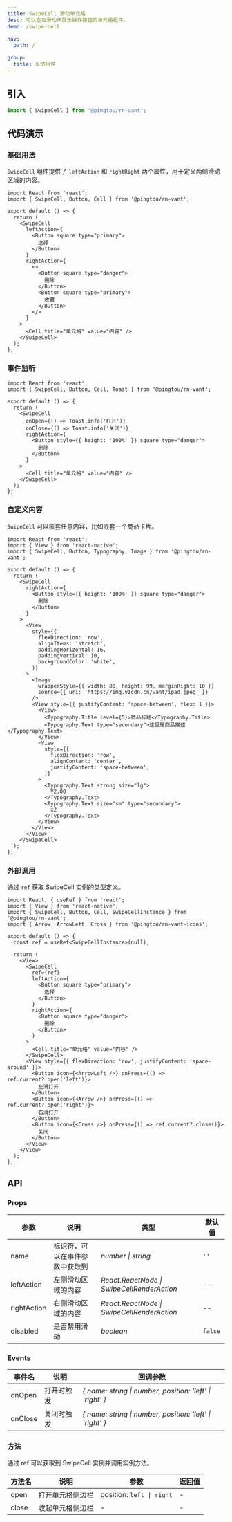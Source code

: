 ```yaml
---
title: SwipeCell 滑动单元格
desc: 可以左右滑动来展示操作按钮的单元格组件。
demo: /swipe-cell

nav:
  path: /

group:
  title: 反馈组件
---
```


## 引入

```js
import { SwipeCell } from '@pingtou/rn-vant';
```

## 代码演示

### 基础用法

`SwipeCell` 组件提供了 `leftAction` 和 `rightRight` 两个属性，用于定义两侧滑动区域的内容。

```tsx
import React from 'react';
import { SwipeCell, Button, Cell } from '@pingtou/rn-vant';

export default () => {
  return (
    <SwipeCell
      leftAction={
        <Button square type="primary">
          选择
        </Button>
      }
      rightAction={
        <>
          <Button square type="danger">
            删除
          </Button>
          <Button square type="primary">
            收藏
          </Button>
        </>
      }
    >
      <Cell title="单元格" value="内容" />
    </SwipeCell>
  );
};
```

### 事件监听

```tsx
import React from 'react';
import { SwipeCell, Button, Cell, Toast } from '@pingtou/rn-vant';

export default () => {
  return (
    <SwipeCell
      onOpen={() => Toast.info('打开')}
      onClose={() => Toast.info('关闭')}
      rightAction={
        <Button style={{ height: '100%' }} square type="danger">
          删除
        </Button>
      }
    >
      <Cell title="单元格" value="内容" />
    </SwipeCell>
  );
};
```

### 自定义内容

`SwipeCell` 可以嵌套任意内容，比如嵌套一个商品卡片。

```tsx
import React from 'react';
import { View } from 'react-native';
import { SwipeCell, Button, Typography, Image } from '@pingtou/rn-vant';

export default () => {
  return (
    <SwipeCell
      rightAction={
        <Button style={{ height: '100%' }} square type="danger">
          删除
        </Button>
      }
    >
      <View
        style={{
          flexDirection: 'row',
          alignItems: 'stretch',
          paddingHorizontal: 16,
          paddingVertical: 10,
          backgroundColor: 'white',
        }}
      >
        <Image
          wrapperStyle={{ width: 88, height: 99, marginRight: 10 }}
          source={{ uri: 'https://img.yzcdn.cn/vant/ipad.jpeg' }}
        />
        <View style={{ justifyContent: 'space-between', flex: 1 }}>
          <View>
            <Typography.Title level={5}>商品标题</Typography.Title>
            <Typography.Text type="secondary">这里是商品描述</Typography.Text>
          </View>
          <View
            style={{
              flexDirection: 'row',
              alignContent: 'center',
              justifyContent: 'space-between',
            }}
          >
            <Typography.Text strong size="lg">
              ¥2.00
            </Typography.Text>
            <Typography.Text size="sm" type="secondary">
              x2
            </Typography.Text>
          </View>
        </View>
      </View>
    </SwipeCell>
  );
};
```

### 外部调用

通过 `ref` 获取 SwipeCell 实例的类型定义。

```tsx
import React, { useRef } from 'react';
import { View } from 'react-native';
import { SwipeCell, Button, Cell, SwipeCellInstance } from '@pingtou/rn-vant';
import { Arrow, ArrowLeft, Cross } from '@pingtou/rn-vant-icons';

export default () => {
  const ref = useRef<SwipeCellInstance>(null);

  return (
    <View>
      <SwipeCell
        ref={ref}
        leftAction={
          <Button square type="primary">
            选择
          </Button>
        }
        rightAction={
          <Button square type="danger">
            删除
          </Button>
        }
      >
        <Cell title="单元格" value="内容" />
      </SwipeCell>
      <View style={{ flexDirection: 'row', justifyContent: 'space-around' }}>
        <Button icon={<ArrowLeft />} onPress={() => ref.current?.open('left')}>
          左滑打开
        </Button>
        <Button icon={<Arrow />} onPress={() => ref.current?.open('right')}>
          右滑打开
        </Button>
        <Button icon={<Cross />} onPress={() => ref.current?.close()}>
          关闭
        </Button>
      </View>
    </View>
  );
};
```

## API

### Props

| 参数        | 说明                           | 类型               | 默认值  |
| ----------- | ------------------------------ | ------------------ | ------- |
| name        | 标识符，可以在事件参数中获取到 | _number \| string_ | `''`    |
| leftAction  | 左侧滑动区域的内容             | _React.ReactNode \| SwipeCellRenderAction_        | --      |
| rightAction | 右侧滑动区域的内容             | _React.ReactNode \| SwipeCellRenderAction_        | --      |
| disabled    | 是否禁用滑动                   | _boolean_          | `false` |

### Events

| 事件名  | 说明       | 回调参数                                                  |
| ------- | ---------- | --------------------------------------------------------- |
| onOpen  | 打开时触发 | _{ name: string \| number, position: 'left' \| 'right' }_ |
| onClose | 关闭时触发 | _{ name: string \| number, position: 'left' \| 'right' }_ |

### 方法

通过 ref 可以获取到 SwipeCell 实例并调用实例方法。

| 方法名 | 说明             | 参数                      | 返回值 |
| ------ | ---------------- | ------------------------- | ------ |
| open   | 打开单元格侧边栏 | position: `left \| right` | -      |
| close  | 收起单元格侧边栏 | -                         | -      |

